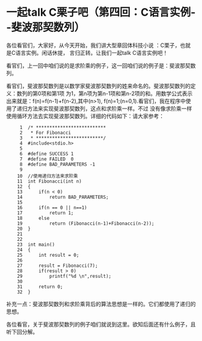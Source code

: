 # 一起talk C栗子吧（第四回：C语言实例--斐波那契数列）

各位看官们，大家好，从今天开始，我们讲大型章回体科技小说 ：C栗子，也就是C语言实例。闲话休提，
言归正转。让我们一起talk C语言实例吧！  
 
看官们，上一回中咱们说的是求阶乘的例子，这一回咱们说的例子是：斐波那契数列。 
  
看官们，斐波那契数列是以数学家斐波那契数列的姓来命名的。斐波那契数列的定义：数列的第0项和第1项
为1，第n项为第n-1项和第n-2项的和。用数学公式表示出来就是：f(n)=f(n-1)+f(n-2),其中(n>1),
f(n)=1;(n=0,1).看官们，我在程序中使用了递归方法来实现斐波那契数列，这点和求阶乘一样。不过
没有像求阶乘一样使用循环方法去实现斐波那契数列。详细的代码如下：请大家参考：

```
     1	/* **************************
     2	 * For Fibonacci
     3	 * *************************/
     4	#include<stdio.h>
     5	
     6	#define SUCCESS 1
     7	#define FAILED  0
     8	#define BAD_PARAMETERS -1
     9	
    10	//使用递归方法来求阶乘
    11	int Fibonacci(int n)
    12	{
    13		if(n < 0)
    14			return BAD_PARAMETERS;
    15	
    16		if(n == 0 || n==1)
    17			return 1;
    18		else
    19			return (Fibonacci(n-1)+Fibonacci(n-2));
    20	}
    21	
    22	
    23	int main()
    24	{
    25		int result = 0;
    26	
    27		result = Fibonacci(7);
    28		if(result > 0)
    29			printf("%d \n",result);
    30	
    31		return 0;
    32	}
```

补充一点：斐波那契数列和求阶乘背后的算法思想是一样的。它们都使用了递归的思想。 
  
各位看官，关于斐波那契数列的例子咱们就说到这里。欲知后面还有什么例子，且听下回分解。 
  
